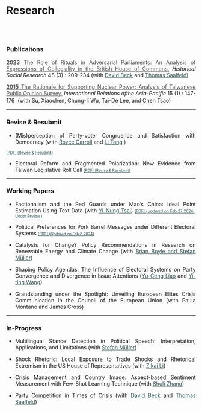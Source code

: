 # Research



<br/><br/>



<div style="text-align: justify">


</div>

<div style="text-align: left">

### Publicaitons

<div style="text-align: justify">

<a href="https://www.jstor.org/stable/27221360" style="color: #515151;"> __2023__ The Role of Rituals in Adversarial Parliaments: An Analysis of Expressions of Collegiality in the British House of Commons.</a> _Historical Social Research_ 48 (3) : 209-234 (with <u><a href="https://www.uni-bamberg.de/comparpol/lehrstuhlteam/david-beck/" style="color: #2F4F4F;">David Beck</a></u>  and <u><a href="https://www.uni-bamberg.de/vp-forschung/" style="color: #2F4F4F;">Thomas Saalfeld</a></u>)

<a href="https://academic.oup.com/irap/article-abstract/15/1/147/2937074?redirectedFrom=fulltext" style="color: #515151;">__2015__ The Rationale for Supporting Nuclear Power: Analysis of Taiwanese Public Opinion Survey.</a> _International Relations ofthe Asia-Pacific_ 15 (1) : 147-176（with Su, Xiaochen, Chung-li Wu, Tai-De Lee, and Chen Tsao)

</div>

---

### Revise & Resubmit

<div style="text-align: justify">


- (Mis)perception of Party-voter Congruence and Satisfaction with Democracy (with <u><a href="" style="color: #2F4F4F;">Royce Carroll</a></u> and <u><a href="https://sites.google.com/view/litang2020" style="color: #2F4F4F;">Li Tang</a></u> <span style="color: grey;"></span> )  <a href="" target="_blank"  
style="color: blue;"></a> <span style="color: grey;"></span>
<a href="" target="_blank" style="color: blue;"></a> <a href="" target="_blank" style="color: blue;"></a> 
<font size="1.2">
    <a href="https://www.dropbox.com/scl/fi/wjnh5n1izo11rad83efhj/Congruence_revised.pdf?rlkey=488uoawicgqtcshl5ea7h665h&dl=0" style="color: #2F4F4F;" target="_blank"> [PDF] (Revise & Resubmit)</a></font>

- Electoral Reform and Fragmented Polarization: New Evidence from Taiwan Legislative Roll Call
<span style="color: grey;"></span>
<a href="" target="_blank" style="color: blue;"></a> <a href="" target="_blank" style="color: blue;"></a> 
<font size="1.2"> <a href="https://www.dropbox.com/scl/fi/9gpz65ks0v4ytrmw43ezd/Electoral_Reform_and_Fragmented_Polarisation.pdf?rlkey=d8uv4z2akhj086nbhjyz9kivg&dl=0" style="color: #2F4F4F;" target="_blank">  [PDF] (Revise & Resubmit)</a></font>

</div>


---


### Working Papers

<div style="text-align: justify">

- Factionalism and the Red Guards under Mao’s China: Ideal Point Estimation Using Text Data (with <u><a href="https://www.ipsas.sinica.edu.tw/wp-content/uploads/2023/03/蔡儀儂CV_202303-1-1.pdf" style="color: #2F4F4F;"> Yi-Nung Tsai</a></u>) <font size="1.2"> <a href="https://www.dropbox.com/scl/fi/z58hhamx2znvxqn95hon6/Factionalism_and_the_Red_Guards_under_Mao_s_China.pdf?rlkey=qpzyygg2adb7f4u3yebrsbplw&dl=0" style="color: #2F4F4F;" target="_blank"> [PDF] (_Updated_ on Feb 27 2024 | Under Review )</a></font>

- Political Preferences for Pork Barrel Messages under Different Electoral Systems <a href="
" target="_blank"  style="color: blue;"> </a>   <font size="1.2"> <a href="https://www.dropbox.com/scl/fi/n7sgl3pqbk62yv0nz2oqg/Political_Preferences_for_Pork_Barrel_Messages_2024.pdf?rlkey=lynp2k9l3ac2of4ubip0kwyew&dl=0" style="color: #2F4F4F;" target="_blank"> [PDF] (_Updated_ on Feb 8 2024) </a></font>

- Catalysts for Change?  Policy Recommendations in Research on Renewable Energy and Climate Change (with <u><a href="https://brianpaulboyle.com" style="color: #2F4F4F;">Brian Boyle</u> and 
<u><a href="https://muellerstefan.net" style="color: #2F4F4F;">Stefan Müller</a></u>)

- Shaping Policy Agendas: The Influence of Electoral Systems on Party Convergence and Divergence in Issue Attentions (<u><a href="https://sites.google.com/view/calvin-yuceng-liao/home" style="color: #2F4F4F;">Yu-Ceng Liao</a></u> and <u><a href="https://yitingw.com" style="color: #2F4F4F;">Yi-ting Wang</a></u>)

- Grandstanding under the Spotlight: Unveiling European Elites Crisis Communication in the Council of the European Union (with Paula Montano and James Cross)

</div>

---


### In-Progress 

<div style="text-align: justify">


- Multilingual Stance Detection in  Political Speech: Interpretation, Applications, and Limitations (with <u><a href="https://muellerstefan.net" style="color: #2F4F4F;">Stefan Müller</a></u>)


<!-- <font size="2"><u><a href="" style="color: #2F4F4F;">_If you are interested in the project that has been submitted and is currently under review, please feel free to contact me to obtain the latest version._</a></u></font>  -->

- Shock Rhetoric: Local Exposure to Trade Shocks and Rhetorical Extremism in the US House of Representatives (with <a href="https://www.zikai.li" style="color: #2F4F4F;"><u>Zikai Li</u></a>)


- Crisis Management and Country Image: Aspect-based Sentiment Measurement with Few-Shot Learning Technique  (with <a href="https://www.polisci.pitt.edu/people/shuli-zhang" style="color: #2F4F4F;"><u>Shuli Zhang</u></a>)


- Party Competition in Times of Crisis (with <u><a href="https://www.uni-bamberg.de/comparpol/lehrstuhlteam/david-beck/" style="color: #2F4F4F;">David Beck</a></u>  and <u><a href="https://www.uni-bamberg.de/vp-forschung/" style="color: #2F4F4F;">Thomas Saalfeld</a></u>)




<!-- - Securitization in Words: Text Analysis of Taiwan’s COVID-19 Press Conferences ( <u><a href="https://icaps.nsysu.edu.tw/p/412-1131-1687.php?Lang=en" style="color: #2F4F4F;">Chia-Chien Chang</a></u>, <u><a href="https://weitingyen.com" style="color: #2F4F4F;">Wei-Ting Yen</a></u> and <u><a href="https://udayton.edu/directory/artssciences/politicalscience/liu-li-yin.php" style="color: #2F4F4F;">Li-Yin Liu</a></u> ) -->



 <!-- [&nbsp; <a href="" target="_blank"  
style="color: blue;">paper</a>  &nbsp;| <a href="https://raw.githack.com/davidycliao/erpc/master/slides/slides.html#1" target="_blank"  
style="color: blue;">slides</a> &nbsp;]  -->

<!-- - Estimating Politically Expressive Preference with Context-Aware Named Entities (with Thomas  <u><a href="https://www.uni-bamberg.de/comparpol/lehrstuhlteam/david-beck/" style="color: #2F4F4F;">David Beck</a></u>  and <u><a href="https://www.uni-bamberg.de/vp-forschung/" style="color: #2F4F4F;">Thomas Saalfeld</a></u> ) -->

<!-- - Unraveling Pork Barrel Dynamics through Explainable Machine Learning Methods: A Case Study of CAGW Congressional Pig Book (with Sunil Green, Purdue University) -->

</div>



<!-- ----

### PhD Thesis: 

</div>


<a href="
https://raw.githack.com/davidycliao/phd-thesis/main/Yen_Chieh_Liao_PhD_Dissertation_Jan_2023.pdf" style="color: #515151;">Electoral Reform, Distributive Politics, and Parties in the Taiwanese Congress </a>  <font size="1.5"><u><a href="https://top.stpi.narl.org.tw/project/topi/index" style="color: #2F4F4F;">_(awarded 2021 Taiwan Ministry of Science and Technology Overseas Pioneers Grant 科技部台灣海外人才培育計畫, USD$32,000)_</a></u></font>  -->


<!-- **Fractured Elites during China's Cultural Revolution: A Measurement Using Machine Learning** [[`abstract`](https://davidycliao.github.io/2023/01/fracturedelite/)] -->


<!-- **State-led Nationalism: Measuring China’s Online Nationalists on Weibo** (with [<span style="color:#778899"> Dechun Zhang, Leiden University</span>](https://www.universiteitleiden.nl/en/staffmembers/dechun-zhang#tab-1)) -->





<!-- **官僚團體如何「重寫」意識形態陳述：以《人民日報》習近平思想的評論為例** (與蔡儀儂) [[`abstract`](https://davidycliao.github.io/2023/01/ccp/)] -->




</html>


<br/><br/>

<!-- 
<div style="text-align: center">

## Prior Research Before PhD:

</div> 



<div style="text-align: justify">

**2016 亦敵亦友:臺灣民眾 對中國印象的評價《社會科學論叢》23(1):63-105** （與吳重禮、楊和縉）


本文援引研究種族議題（或族群政治）兩個相互競逐的理論—「接觸理論」（contact theory）和「團體威脅論」（group threat theory）—作為研究架構，套用於臺灣和中國民眾的接觸經驗，檢證在兩岸人民交流互動益形密切之際，臺灣民眾對於中國的整體印象，是否會因為接觸頻繁而增進瞭解，提升好感？或者，因為接觸和溝通機會的增加，反而影響臺灣民眾對於中國印象產生負面觀感？作者擷取「2012年總統大選後國內民意對兩岸關係與大陸政策之觀點及變化」電話訪問資料，採取「因素分析」（factor analysis）將民眾對於中國大陸的好惡程度印象區分為「既定印象」、「政治印象」，以及「經濟印象」三個面向，並以「迴歸模型」（regression models）和「有序勝算對數模型」（ordered logit model）進行檢驗。本研究貢獻在於，透過實證結果顯示，在「既定印象」和「政治印象」方面，猶如研究預期，泛綠陣營支持者和本省籍選民對於中國抱持較為負面的觀感，其餘不同社會人口特徵的選民並無顯著差異；值得強調的是，在「經濟印象」方面，泛綠陣營支持者和獨立選民對於中國印象並沒有顯著差異。在結論中，本文摘述實證分析要點，並提出中國印象的研究意涵。

**Keywords**：*中國印象*、*接觸理論*、*團體威脅論*、*統獨議題*, *政黨認同*

**Documents**: [`paper`](https://www.airitilibrary.com/Publication/alDetailedMesh?DocID=19956584-201610-201611230014-201611230014-61-95) 

</div>


---

<div style="text-align: justify">

**2016 原民會主委的補助款？檢視「基本設施維護費」在原住民55個鄉、鎮、市、區分配的實證分析《台灣原住民族研究學報》 4(2):23-63**

誰從政治場域中獲得比較多的政策利益？或在政策過程中，能明確主導利益分配？是分配政治研究中時常被提出來討論的研究議題。有鑑於此，本文以分配政治的實證研究為理論基礎，分析專責原住民族公共事務的中央行政機關－「行政院原住民族委員會」－補助全國55 個平地與山地原住民鄉、區、鎮、市的「基本設施維持費」，檢視由原住民委員會補助偏鄉經濟發展的政策方案是否會受到政治、族群（平地或山地身分別）、或族別因素所影響？綜合實證分析結果，在控制若干影響因素後，總統選舉得票表現較為脆弱的鄉、鎮、市、區，所獲得補助金額比例明顯高於其他原住民地區。換言之，基本設施維持經費對於中央行政部門來說，不僅是一種調節地方財政發展的政策工具，同時能幫助總統攏絡對手陣營支持者、擴大選票支持的手段。在後續的結論中，本文摘述實證分析要點，並提出影響政策利益分配的研究意涵。


**Keywords**：*分配政治與政策*、*原住民族*、*團體威脅族群政治論*、*基本設備維持費*, *行政院原住民族委員會*

**Documents**: [`paper`](https://www.airitilibrary.com/Publication/alDetailedMesh?DocID=P20161117001-201612-201702140019-201702140019-23-63&PublishTypeID=P001) 


</div>

---

<div style="text-align: justify">

**2015 The Rationale for Supporting Nuclear Power: Analysis of Taiwanese Public Opinion Survey _International Relations ofthe Asia-Pacific_ 15 (1): 147-176**（Su, Xiaochen, Chung-li Wu, Yen-chieh Liao, Tai-De Lee, and Chen Tsao)

The future of nuclear energy use has become increasingly contentious across the world. This is especially the case in Taiwan, which simultaneously suffers from the instabilities associated with fossil fuel imports and widespread public doubts about the government's ability to handle a Fukushima-scale disaster, while also being increasingly dependent on nuclear energy. This study employs the 2013 Taiwan Election and Democratization Study (TEDS) survey on the Lungmen Nuclear Power Plant to gauge public opinion on the nuclear issue. The results demonstrate that while the public tends to be pro-nuclear when they are informed about the financial consequences of abandoning nuclear power and reassured about safety concerns, opponents of nuclear power, though numerically fewer, tend to be more vocal. Further research is needed to determine the exact logic of the public's decision making, based on a more precise set of preconditions.

**Documents**: [`paper`](https://academic.oup.com/irap/article-abstract/15/1/147/2937074?redirectedFrom=fulltext) 


</div>

---

<div style="text-align: justify">

**2014 原住民議員與補助款的分配 誰比較多？誰又比較少？為什麼？《台灣原住民族研究學報》 4卷2期: 27-45**

在國內，分配政治研究將進發展了近十年，累積相當多的實證研究的基礎，不過以原住民籍民意代表為觀察對象或針對原鄉補助款分配為議題的研究卻付之闕如。鑑此，本文使用臺東縣政府所公布95年度-100年度「議員建議補（捐）助案件」的補助款資料，以「分配政治研究」過去所關心的數項問題應用在台灣原住民的代議制度，並系統性地比較平地原住民議員與山地原住民議員的分配政治行為。從整體的研究結果來說，政黨、資深程度與委員會召集委員等制度性因素對於原住民議員爭取建議案的影響效果不是相當明顯，但諸多選舉因素仍左右原住民議員爭取超額的補助款，而這也意味著原住民議員的利益分配型態與過去一般分配研究存有顯著地差異性。

**Keywords**：*族群政治*、*原住民研究*、*縣議員建議款*

**Documents**: [`paper`](https://www.airitilibrary.com/Publication/alDetailedMesh?DocID=P20161117001-201406-201611180016-201611180016-27-45&PublishTypeID=P001) 


</div> -->

